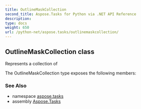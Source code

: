 ```yaml
---
title: OutlineMaskCollection
second_title: Aspose.Tasks for Python via .NET API Reference
description: 
type: docs
weight: 650
url: /python-net/aspose.tasks/outlinemaskcollection/
---
```


## OutlineMaskCollection class

Represents a collection of

The OutlineMaskCollection type exposes the following members:

### See Also

* namespace [aspose.tasks](/tasks/python-net/aspose.tasks/)
* assembly [Aspose.Tasks](/tasks/python-net/)

